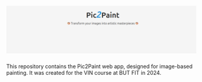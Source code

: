 # ![Pic2Paint Header](header.png)
This repository contains the Pic2Paint web app, designed for image-based painting. It was created for the VIN course at BUT FIT in 2024.
